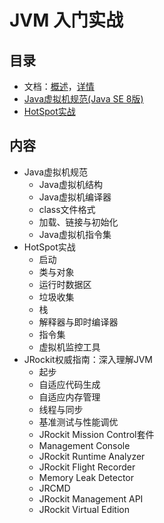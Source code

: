 #   JVM 入门实战


##   目录
-   文档：[概述](../doc/I02.md)，[详情](../doc/vm/README.md)
-   [Java虚拟机规范(Java SE 8版)](jvmB/README.md)
-   [HotSpot实战](jvmC/README.md)

##  内容
-   Java虚拟机规范
    -   Java虚拟机结构
    -   Java虚拟机编译器
    -   class文件格式
    -   加载、链接与初始化
    -   Java虚拟机指令集
-   HotSpot实战
    -   启动
    -   类与对象
    -   运行时数据区
    -   垃圾收集
    -   栈
    -   解释器与即时编译器
    -   指令集
    -   虚拟机监控工具
-   JRockit权威指南：深入理解JVM
    -   起步
    -   自适应代码生成
    -   自适应内存管理
    -   线程与同步
    -   基准测试与性能调优
    -   JRockit Mission Control套件
    -   Management Console
    -   JRockit Runtime Analyzer
    -   JRockit Flight Recorder
    -   Memory Leak Detector
    -   JRCMD
    -   JRockit Management API
    -   JRockit Virtual Edition


